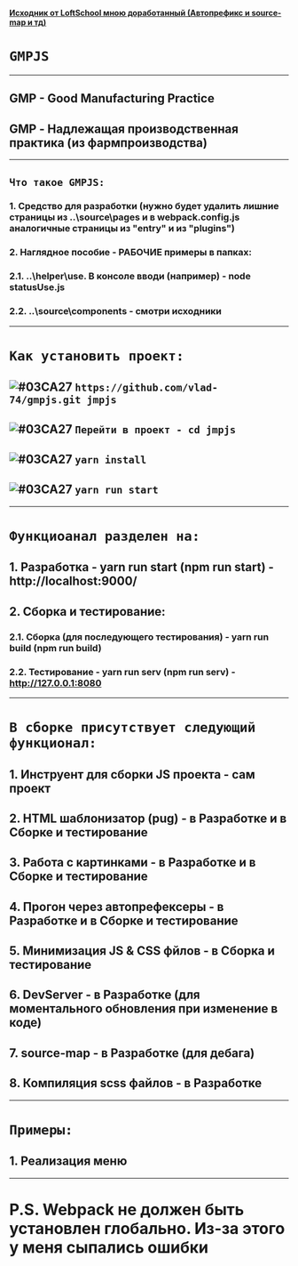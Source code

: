 **[Исходник от LoftSchool мною доработанный (Автопрефикс и source-map и тд)](https://loftblog.ru/material/1-vvedenie-v-webpack-2/)**

# `GMPJS` 
***
## GMP - Good Manufacturing Practice
## GMP - Надлежащая производственная практика (из фармпроизводства)
***
## `Что такое GMPJS:`
### 1. Средство для разработки (нужно будет удалить лишние страницы из ..\source\pages и в webpack.config.js аналогичные страницы из "entry" и из "plugins")
### 2. Наглядное пособие - РАБОЧИЕ примеры в папках:
### 2.1. ..\helper\use. В консоле вводи (например) - node statusUse.js
### 2.2. ..\source\components - смотри исходники
***
# `Как установить проект:`
##  ![#03CA27](https://placehold.it/20/c5f015/000000?text='') `https://github.com/vlad-74/gmpjs.git jmpjs`
##  ![#03CA27](https://placehold.it/20/c5f015/000000?text='') `Перейти в проект - cd jmpjs`
##  ![#03CA27](https://placehold.it/20/c5f015/000000?text='') `yarn install`
##  ![#03CA27](https://placehold.it/20/c5f015/000000?text='') `yarn run start`
***
# `Функциоанал разделен на:`
## 1. Разработка - yarn run start (npm run start) - http://localhost:9000/
## 2. Сборка и тестирование:
### 2.1. Сборка (для последующего тестирования) - yarn run build (npm run build)
### 2.2. Тестирование - yarn run serv (npm run serv) - http://127.0.0.1:8080
***
# `В сборке присутствует следующий функционал:`
## 1. Инструент для сборки JS проекта - сам проект
## 2. HTML шаблонизатор (pug) - в Разработке и в Сборке и тестирование
## 3. Работа с картинками - в Разработке и в Сборке и тестирование
## 4. Прогон через автопрефексеры - в Разработке и в Сборке и тестирование
## 5. Минимизация JS & CSS фйлов - в Сборка и тестирование
## 6. DevServer - в Разработке (для моментального обновления при изменение в коде)
## 7. source-map - в Разработке (для дебага)
## 8. Компиляция scss файлов - в Разработке
***
# `Примеры:`
## 1. Реализация меню
***
# P.S. Webpack не должен быть установлен глобально. Из-за этого у меня сыпались ошибки